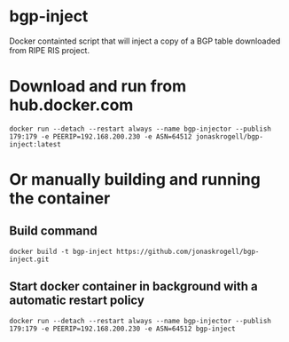 # bgp-inject
Docker containted script that will inject a copy of a BGP table downloaded from RIPE RIS project.

# Download and run from hub.docker.com
`docker run --detach --restart always --name bgp-injector --publish 179:179 -e PEERIP=192.168.200.230 -e ASN=64512 jonaskrogell/bgp-inject:latest`

# Or manually building and running the container

## Build command
`docker build -t bgp-inject https://github.com/jonaskrogell/bgp-inject.git`

## Start docker container in background with a automatic restart policy
`docker run --detach --restart always --name bgp-injector --publish 179:179 -e PEERIP=192.168.200.230 -e ASN=64512 bgp-inject`
